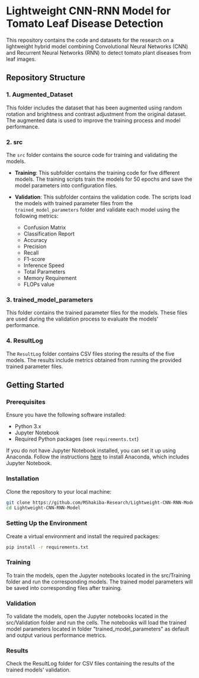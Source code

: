 # Lightweight CNN-RNN Model for Tomato Leaf Disease Detection

This repository contains the code and datasets for the research on a lightweight hybrid model combining Convolutional Neural Networks (CNN) and Recurrent Neural Networks (RNN) to detect tomato plant diseases from leaf images.

## Repository Structure

### 1. Augmented_Dataset
This folder includes the dataset that has been augmented using random rotation and brightness and contrast adjustment from the original dataset. The augmented data is used to improve the training process and model performance.

### 2. src
The `src` folder contains the source code for training and validating the models.

- **Training**: This subfolder contains the training code for five different models. The training scripts train the models for 50 epochs and save the model parameters into configuration files.
  
- **Validation**: This subfolder contains the validation code. The scripts load the models with trained parameter files from the `trained_model_parameters` folder and validate each model using the following metrics:
  - Confusion Matrix
  - Classification Report
  - Accuracy
  - Precision
  - Recall
  - F1-score
  - Inference Speed
  - Total Parameters
  - Memory Requirement
  - FLOPs value

### 3. trained_model_parameters
This folder contains the trained parameter files for the models. These files are used during the validation process to evaluate the models' performance.

### 4. ResultLog
The `ResultLog` folder contains CSV files storing the results of the five models. The results include metrics obtained from running the provided trained parameter files.

## Getting Started

### Prerequisites
Ensure you have the following software installed:
- Python 3.x
- Jupyter Notebook
- Required Python packages (see `requirements.txt`)

If you do not have Jupyter Notebook installed, you can set it up using Anaconda. Follow the instructions [here](https://docs.anaconda.com/anaconda/install/) to install Anaconda, which includes Jupyter Notebook.

### Installation
Clone the repository to your local machine:
```sh
git clone https://github.com/MShakiba-Research/Lightweight-CNN-RNN-Model.git
cd Lightweight-CNN-RNN-Model
```

### Setting Up the Environment
Create a virtual environment and install the required packages:
```sh
pip install -r requirements.txt
```

### Training
To train the models, open the Jupyter notebooks located in the src/Training folder and run the corresponding models. The trained model parameters will be saved into corresponding files after training.

### Validation
To validate the models, open the Jupyter notebooks located in the src/Validation folder and run the cells. The notebooks will load the trained model parameters located in folder "trained_model_parameters" as default and output various performance metrics.

### Results
Check the ResultLog folder for CSV files containing the results of the trained models' validation.
